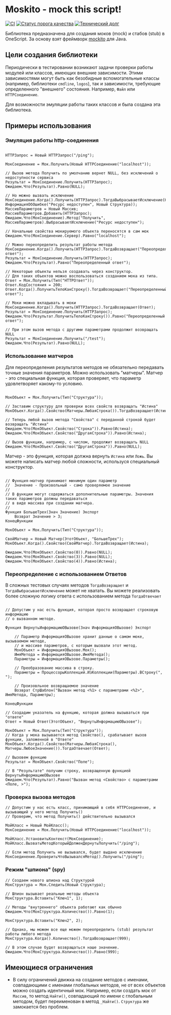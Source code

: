 # Moskito - mock this script!

[![CI](https://github.com/nixel2007/moskito/actions/workflows/main.yml/badge.svg)](https://github.com/nixel2007/moskito/actions/workflows/main.yml)
[![Статус порога качества](https://sonar.openbsl.ru/api/project_badges/measure?project=moskito&metric=alert_status)](https://sonar.openbsl.ru/dashboard?id=moskito)
[![Технический долг](https://sonar.openbsl.ru/api/project_badges/measure?project=moskito&metric=sqale_index)](https://sonar.openbsl.ru/dashboard?id=moskito)

Библиотека предназначена для создания моков (mock) и стабов (stub) в OneScript. За основу взят фреймворк [mockito](http://site.mockito.org/) для Java.

## Цели создания библиотеки

Периодически в тестировании возникают задачи проверки работы модулей или классов, имеющих внешние зависимости. Этими зависимостями могут быть как безобидные вспомогательные классы (например, библиотеки `cmdline`, `logos`), так и зависимости, требующие определенного "внешнего" состояния. Например, `Файл` или `HTTPСоединение`.

Для возможности эмуляции работы таких классов и была создана эта библиотека.

## Примеры использования

### Эмуляция работы http-соединения

```bsl

HTTPЗапрос = Новый HTTPЗапрос("/ping");

МокСоединение = Мок.Получить(Новый HTTPСоединение("localhost"));

// Вызов метода Получить по умолчанию вернет NULL, без исключений о недоступности сервиса
Результат = МокСоединение.Получить(HTTPЗапрос);
Ожидаем.Что(Результат).Равно(NULL);

// Но можно вызвать исключение
МокСоединение.Когда().Получить(HTTPЗапрос).ТогдаВыбрасываетИсключение(Новый ИнформацияОбОшибке("Ресурс недоступен", Новый Структура));
МассивПараметров = Новый Массив;
МассивПараметров.Добавить(HTTPЗапрос);
Ожидаем.Что(МокСоединение).Метод("Получить", МассивПараметров).ВыбрасываетИсключение("Ресурс недоступен");

// Начальные свойства мокируемого объекта переносятся в сам мок
Ожидаем.Что(МокСоединение.Сервер).Равно("localhost");

// Можно переопределить результат работы метода
МокСоединение.Когда().Получить(HTTPЗапрос).ТогдаВозвращает("Переопределенный ответ");
Результат = МокСоединение.Получить(HTTPЗапрос);
Ожидаем.Что(Результат).Равно("Переопределенный ответ");

// Некоторые объекты нельзя создавать через конструктор.
// Для таких объектов можно воспользоваться созданием мока из типа.
Ответ = Мок.Получить(Тип("HTTPОтвет"));
Ответ.КодСостояния = 200;
Ответ.Когда().ПолучитьТелоКакСтроку().ТогдаВозвращает("Переопределенный ответ");

// Моки можно вкладывать в моки
МокСоединение.Когда().Получить(HTTPЗапрос).ТогдаВозвращает(Ответ);
Результат = МокСоединение.Получить(HTTPЗапрос);
Ожидаем.Что(Результат.ПолучитьТелоКакСтроку()).Равно("Переопределенный ответ");

// При этом вызов метода с другими параметрами продолжит возвращать NULL
Результат = МокСоединение.Получить("/test");
Ожидаем.Что(Результат).Равно(NULL);
```

### Использование матчеров

Для переопределения результатов методов не обязательно передавать точные значения параметров. Можно использовать "матчеры". Матчер - это специальная функция, которая проверяет, что параметр удовлетворяет какому-то условию.

```bsl

МокОбъект = Мок.Получить(Тип("Структура"));

// Заставим структуру для проверки всех свойств возвращать "Истина"
МокОбъект.Когда().Свойство(Матчеры.ЛюбаяСтрока()).ТогдаВозвращает(Истина);

// Теперь любой вызов метода "Свойства" с переданной строкой будет возвращать "Истина"
Ожидаем.Что(МокОбъект.Свойство("Строка")).Равно(Истина);
Ожидаем.Что(МокОбъект.Свойство("ДругаяСтрока")).Равно(Истина);

// Вызов функции, например, с числом, продолжит возвращать NULL
Ожидаем.Что(МокОбъект.Свойство("ДругаяСтрока")).Равно(NULL);

```

Матчер - это функция, которая должна вернуть `Истина` или `Ложь`. Вы можете написать матчер любой сложности, используся специальный конструктор.

```bsl

// Функция-матчер принимает минимум один параметр
//  Значение - Произвольный - само проверяемое значение
// 
// В функции могут содержаться дополнительные параметры. Значения таких параметров должны передаваться
// в виде массива при создании матчера.
//
Функция БольшеТрех(Знач Значение) Экспорт
    Возврат Значение > 3;
КонецФункции

МокОбъект = Мок.Получить(Тип("Структура"));

СвойМатчер = Новый Матчер(ЭтотОбъект, "БольшеТрех");
МокОбъект.Когда().Свойство(СвойМатчер).ТогдаВозвращает(Истина);

Ожидаем.Что(МокОбъект.Свойство(0)).Равно(NULL);
Ожидаем.Что(МокОбъект.Свойство(3)).Равно(NULL);
Ожидаем.Что(МокОбъект.Свойство(4)).Равно(Истина);

```

### Переопределение с использованием Ответов

В сложных тестовых случаях методов `ТогдаВозвращает` и `ТогдаВыбрасываетИсключение` может не хватать. Вы можете реализовать более сложную логику ответа с использованием метода `ТогдаОтвечает`

```bsl

// Допустим у нас есть функция, которая просто возвращает строковую информацию
// о вызванном методе.
 
Функция ВернутьИнформациюОВызове(Знач ИнформацияОВызове) Экспорт

    // Параметр ИнформацияОВызове хранит данные о самом моке, вызываемом методе,
    // и массиве параметров, с которым вызвали этот метод.
	МокОбъект = ИнформацияОВызове.Мок();
	ИмяМетода = ИнформацияОВызове.ИмяМетода();
	Параметры = ИнформацияОВызове.Параметры();

    // Преобразование массива в строку.
	Параметры = ПроцессорыКоллекций.ИзКоллекции(Параметры).ВСтроку(", ");

    // Произовльное возвращаемое значение
	Возврат СтрШаблон("Вызван метод <%1> с параметрами <%2>", ИмяМетода, Параметры);
 
КонецФункции

// Создадим указатель на функцию, которая должна вызываться при "ответе"
Ответ = Новый Ответ(ЭтотОбъект, "ВернутьИнформациюОВызове");

МокОбъект = Мок.Получить(Тип("Структура"));
// Когда у мока вызывается метод Свойство(), срабатывает вызов функции, заложенной в "Ответе" 
МокОбъект.Когда().Свойство(Матчеры.ЛюбаяСтрока(), Матчеры.ЛюбоеЗначение()).ТогдаОтвечает(Ответ);

// Вызовем функцию
Результат = МокОбъект.Свойство("Поле");

// В "Результате" получим строку, возвращенную функцией ВернутьИнформациюОВызове
Ожидаем.Что(Результат).Равно("Вызван метод <Свойство> с параметрами <Поле, >");

```

### Проверка вызова методов

```bsl
// Допустим у нас есть класс, принимающий в себя HTTPСоединение, и вызывающий у него метод Получить()
// Проверим, что метод Получить() действительно вызывался

МойКласс = Новый МойКласс();
МокСоединение = Мок.Получить(Новый HTTPСоединение("localhost"));

МойКласс.УстановитьКонтекст(МокСоединение);
МойКласс.ВызватьМетодКоторыйДолженДернутьПолучить("/ping");

// Если метод Получить не вызывался, будет выдано исключение
МокСоединение.ПроверитьЧтоВызывалсяМетод().Получить("/ping");

```

### Режим "шпиона" (spy)

```bsl
// Создаем нового шпиона над Структурой
МокСтруктура = Мок.Следить(Новый Структура);

// Шпион вызывает реальные методы объекта
МокСтруктура.Вставить("Ключ1", 1);

// Методы "внутреннего" объекта работают как обычно
Ожидаем.Что(МокСтруктура.Количество()).Равно(1);

МокСтруктура.Вставить("Ключ2", 2);

// Однако, мы можем все еще можем переопределить (stub) результат работы любого метода
МокСтруктура.Когда().Количество().ТогдаВозвращает(999);

// В этом случае будет возвращаться наше значение.
Ожидаем.Что(МокСтруктура.Количество()).Равно(999);

```

## Имеющиеся ограничения

* В силу ограничений движка на создание методов с именами, совпадающими с именами глобальных методов, не от всех объектов можно создать идентичный мок. Например, если создать мок от `Массив`, то метод `Найти()`, совпадающий по имени с глобальным методом, будет переименован в метод `_Найти()`. `Структура` же замокается без проблем.
